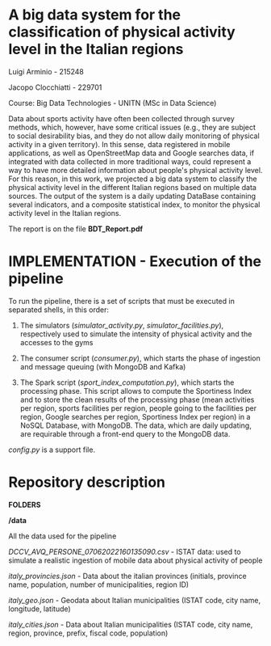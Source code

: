 # A big data system for the classification of physical activity level in the Italian regions

Luigi Arminio - 215248

Jacopo Clocchiatti - 229701

Course: Big Data Technologies - UNITN (MSc in Data Science)


Data about sports activity have often been collected through survey methods, which, however, have some critical issues (e.g., they are subject to social desirability bias, and they do not allow daily monitoring of physical activity in a given territory). In this sense, data registered in mobile applications, as well as OpenStreetMap data and Google searches data, if integrated with data collected in more traditional ways, could represent a way to have more detailed information about people's physical activity level. For this reason, in this work, we projected a big data system to classify the physical activity level in the different Italian regions based on multiple data sources. The output of the system is a daily updating DataBase containing several indicators, and a composite statistical index, to monitor the physical activity level in the Italian regions.

The report is on the file **BDT_Report.pdf**
 

# IMPLEMENTATION - Execution of the pipeline
To run the pipeline, there is a set of scripts that must be executed in separated shells, in this order:

1) The simulators (*simulator_activity.py*, *simulator_facilities.py*), respectively used to simulate the intensity of physical activity and the accesses to the gyms

2) The consumer script (*consumer.py*), which starts the phase of ingestion and message queuing (with MongoDB and Kafka)

3) The Spark script (*sport_index_computation.py*), which starts the processing phase. This script allows to compute the Sportiness Index and to store the clean results of the processing phase (mean activities per region, sports facilities per region, people going to the facilities per region, Google searches per region, Sportiness Index per region) in a NoSQL Database, with MongoDB. The data, which are daily updating, are requirable through a front-end query to the MongoDB data.

*config.py* is a support file.

# Repository description

**FOLDERS**

**/data**

All the data used for the pipeline

*DCCV_AVQ_PERSONE_07062022160135090.csv* - ISTAT data: used to simulate a realistic ingestion of mobile data about physical activity of people

*italy_provincies.json* - Data about the italian provinces (initials, province name, population, number of municipalities, region ID)

*italy_geo.json* - Geodata about Italian municipalities (ISTAT code, city name, longitude, latitude)

*italy_cities.json* - Data about Italian municipalities (ISTAT code, city name, region, province, prefix, fiscal code, population)


